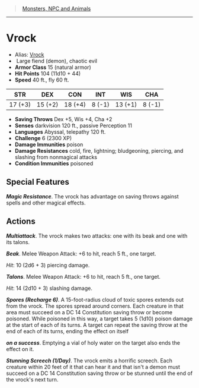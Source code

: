 ﻿> [Monsters, NPC and Animals](srd_monsters.md)

---

# Vrock

- Alias: [Vrock](hd_monsters_vrock.md)
-  Large fiend (demon), chaotic evil
- **Armor Class** 15 (natural armor)
- **Hit Points** 104 (11d10 + 44)
- **Speed** 40 ft., fly 60 ft.

|STR|DEX|CON|INT|WIS|CHA|
|---|---|---|---|---|---|
|17 (+3)|15 (+2)|18 (+4)| 8 (-1)|13 (+1)| 8 (-1)|

- **Saving Throws** Dex +5, Wis +4, Cha +2
- **Senses** darkvision 120 ft., passive Perception 11
- **Languages** Abyssal, telepathy 120 ft.
- **Challenge** 6 (2300 XP)
- **Damage Immunities** poison
- **Damage Resistances** cold, fire, lightning; bludgeoning, piercing, and slashing from nonmagical attacks
- **Condition Immunities** poisoned

## Special Features

**_Magic Resistance_**. The vrock has advantage on saving throws against spells and other magical effects.

## Actions

**_Multiattack_**. The vrock makes two attacks: one with its beak and one with its talons.

**_Beak_**. Melee Weapon Attack: +6 to hit, reach 5 ft., one target.

_Hit_: 10 (2d6 + 3) piercing damage.

**_Talons_**. Melee Weapon Attack: +6 to hit, reach 5 ft., one target.

_Hit_: 14 (2d10 + 3) slashing damage.

**_Spores (Recharge 6)_**. A 15-foot-radius cloud of toxic spores extends out from the vrock. The spores spread around corners. Each creature in that area must succeed on a DC 14 Constitution saving throw or become poisoned. While poisoned in this way, a target takes 5 (1d10) poison damage at the start of each of its turns. A target can repeat the saving throw at the end of each of its turns, ending the effect on itself

**_on a success_**. Emptying a vial of holy water on the target also ends the effect on it.

**_Stunning Screech (1/Day)_**. The vrock emits a horrific screech. Each creature within 20 feet of it that can hear it and that isn't a demon must succeed on a DC 14 Constitution saving throw or be stunned until the end of the vrock's next turn.

